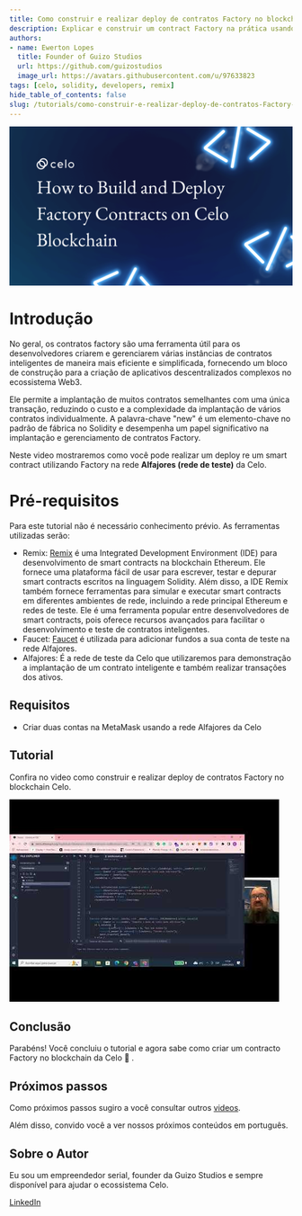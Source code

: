 ```yaml
---
title: Como construir e realizar deploy de contratos Factory no blockchain Celo
description: Explicar e construir um contract Factory na prática usando Remix
authors:
- name: Ewerton Lopes
  title: Founder of Guizo Studios
  url: https://github.com/guizostudios
  image_url: https://avatars.githubusercontent.com/u/97633823
tags: [celo, solidity, developers, remix]
hide_table_of_contents: false
slug: /tutorials/como-construir-e-realizar-deploy-de-contratos-Factory-no-blockchain-Celo
---
```



![header](../../src/data-tutorials/showcase/intermediate/How-to-Build-and-Deploy-Factory-Contracts-on-Celo-Blockchain.png)

# Introdução

No geral, os contratos factory são uma ferramenta útil para os desenvolvedores criarem e gerenciarem várias instâncias de contratos inteligentes de maneira mais eficiente e simplificada, fornecendo um bloco de construção para a criação de aplicativos descentralizados complexos no ecossistema Web3.

Ele permite a implantação de muitos contratos semelhantes com uma única transação, reduzindo o custo e a complexidade da implantação de vários contratos individualmente. A palavra-chave "new" é um elemento-chave no padrão de fábrica no Solidity e desempenha um papel significativo na implantação e gerenciamento de contratos Factory.

Neste video mostraremos como você pode realizar um deploy re um smart contract utilizando Factory na rede **Alfajores (rede de teste)** da Celo.

# Pré-requisitos

Para este tutorial não é necessário conhecimento prévio. As ferramentas utilizadas serão:

- Remix: [Remix](https://remix.ethereum.org/) é uma Integrated Development Environment (IDE) para desenvolvimento de smart contracts na blockchain Ethereum. Ele fornece uma plataforma fácil de usar para escrever, testar e depurar smart contracts escritos na linguagem Solidity. Além disso, a IDE Remix também fornece ferramentas para simular e executar smart contracts em diferentes ambientes de rede, incluindo a rede principal Ethereum e redes de teste. Ele é uma ferramenta popular entre desenvolvedores de smart contracts, pois oferece recursos avançados para facilitar o desenvolvimento e teste de contratos inteligentes.
- Faucet: [Faucet](https://celo.org/developers/faucet) é utilizada para adicionar fundos a sua conta de teste na rede Alfajores.
- Alfajores: É a rede de teste da Celo que utilizaremos para demonstração a implantação de um contrato inteligente e também realizar transações dos ativos.

## Requisitos

- Criar duas contas na MetaMask usando a rede Alfajores da Celo


## Tutorial

Confira no video como construir e realizar deploy de contratos Factory no blockchain Celo.

[![Como construir e realizar deploy de contratos Factory no blockchain Celo](../../src/data-tutorials/showcase/intermediate/factory-contract.jpg)](https://youtu.be/FU7hXUmkBbc)



## Conclusão

Parabéns! Você concluiu o tutorial e agora sabe como criar um contracto Factory no blockchain da Celo 🎉 .

## Próximos passos

Como próximos passos sugiro a você consultar outros [videos](https://docs.celo.org/tutorials?tags=video).

Além disso, convido você a ver nossos próximos conteúdos em português.

## Sobre o Autor

Eu sou um empreendedor serial, founder da Guizo Studios e sempre disponível para ajudar o ecossistema Celo.

[LinkedIn](https://www.linkedin.com/in/ewertonlopes/)